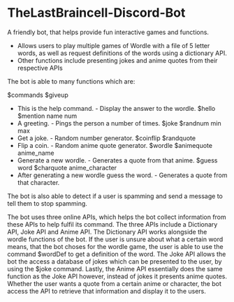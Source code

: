 # TheLastBraincell-Discord-Bot

A friendly bot, that helps provide fun interactive games and functions.
  - Allows users to play multiple games of Wordle with a file of 5 letter words, as well as request definitions of the words using a dictionary API.
  - Other functions include presenting jokes and anime quotes from their respective APIs

The bot is able to many functions which are:

$commands                                             $giveup
  - This is the help command.                           - Display the answer to the wordle.
$hello                                                $mention name num
  - A greeting.                                         - Pings the person a number of times.
$joke                                                 $randnum min max
  - Get a joke.                                         - Random number generator.
$coinflip                                             $randquote
  - Flip a coin.                                        - Random anime quote generator.
$wordle                                               $animequote anime_name
  - Generate a new wordle.                              - Generates a quote from that anime.
$guess word                                           $charquote anime_character
  - After generating a new wordle guess the word.       - Generates a quote from that character.

The bot is also able to detect if a user is spamming and send a message to tell them to stop spamming.

The bot uses three online APIs, which helps the bot collect information from these APIs to help fulfil its command. The three APIs include a
Dictionary API, Joke API and Anime API. The Dictionary API works alongside the wordle functions of the bot. If the user is unsure about what
a certain word means, that the bot choses for the wordle game, the user is able to use the command $wordDef to get a definition of the word.
The Joke API allows the bot the access a database of jokes which can be presented to the user, by using the $joke command. Lastly, the Anime 
API essentially does the same function as the Joke API however, instead of jokes it presents anime quotes. Whether the user wants a quote 
from a certain anime or character, the bot access the API to retrieve that information and display it to the users. 
